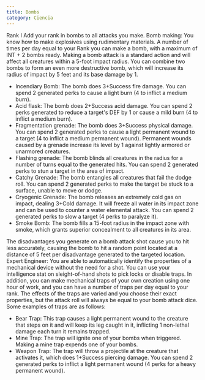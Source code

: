 ```yaml
---
title: Bombs
category: Ciencia
---
```


Rank I
Add your rank in bombs to all attacks you make.
Bomb making: You know how to make explosives using rudimentary materials. A number of times per day equal to your Rank you can make a bomb, with a maximum of INT + 2 bombs ready. Making a bomb attack is a standard action and will affect all creatures within a 5-foot impact radius. You can combine two bombs to form an even more destructive bomb, which will increase its radius of impact by 5 feet and its base damage by 1. 

- Incendiary Bomb: The bomb does 3+Success fire damage. You can spend 2 generated perks to cause a light burn (4 to inflict a medium burn).
- Acid flask: The bomb does 2+Success acid damage. You can spend 2 perks generated to reduce a target's DEF by 1 or cause a mild burn (4 to inflict a medium burn).
- Fragmentation grenade: The bomb does 3+Success physical damage. You can spend 2 generated perks to cause a light permanent wound to a target (4 to inflict a medium permanent wound). Permanent wounds caused by a grenade increase its level by 1 against lightly armored or unarmored creatures.
- Flashing grenade: The bomb blinds all creatures in the radius for a number of turns equal to the generated hits. You can spend 2 generated perks to stun a target in the area of impact.
- Catchy Grenade: The bomb entangles all creatures that fail the dodge roll. You can spend 2 generated perks to make the target be stuck to a surface, unable to move or dodge.
- Cryogenic Grenade: The bomb releases an extremely cold gas on impact, dealing 3+Cold damage. It will freeze all water in its impact zone and can be used to counter a water elemental attack. You can spend 2 generated perks to slow a target (4 perks to paralyze it).
- Smoke Bomb: The bomb fills a 15-foot radius in the impact zone with smoke, which grants superior concealment to all creatures in its area.

The disadvantages you generate on a bomb attack shot cause you to hit less accurately, causing the bomb to hit a random point located at a distance of 5 feet per disadvantage generated to the targeted location.
Expert Engineer: You are able to automatically identify the properties of a mechanical device without the need for a shot. You can use your intelligence stat on sleight-of-hand shots to pick locks or disable traps. In addition, you can make mechanical traps of your own creation using one hour of work, and you can have a number of traps per day equal to your rank. The effects of the traps are varied and you choose their exact properties, but the attack roll will always be equal to your bomb attack dice. Some examples of traps are as follows:
- Bear Trap: This trap causes a light permanent wound to the creature that steps on it and will keep its leg caught in it, inflicting 1 non-lethal damage each turn it remains trapped.
- Mine Trap: The trap will ignite one of your bombs when triggered. Making a mine trap expends one of your bombs.
- Weapon Trap: The trap will throw a projectile at the creature that activates it, which does 1+Success piercing damage. You can spend 2 generated perks to inflict a light permanent wound (4 perks for a heavy permanent wound). 



